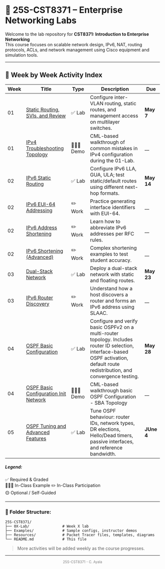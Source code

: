 
# 📘 25S-CST8371 – Enterprise Networking Labs

Welcome to the lab repository for **CST8371: Introduction to Enterprise Networking**  
This course focuses on scalable network design, IPv6, NAT, routing protocols, ACLs, and network management using Cisco equipment and simulation tools.

---

## 📅 Week by Week Activity Index

| Week | Title                                                                        | Type         | Description                                                                                                                                                                         | Due        |
| ---- | ---------------------------------------------------------------------------- | ------------ | ----------------------------------------------------------------------------------------------------------------------------------------------------------------------------------- | ---------- |
| 01   | [Static Routing, SVIs, and Review](./01-Lab-Review/README.md)                | ✅ Lab        | Configure inter-VLAN routing, static routes, and management access on multilayer switches.                                                                                          | **May 7**  |
| 01   | [IPv4 Troubleshooting Topology](./Examples/01-Example/01-Example.md)         | 👩🏽‍🏫 Demo | CML-based walkthrough of common mistakes in IPv4 configuration during the 01-Lab.                                                                                                   | __         |
| 02   | [IPv6 Static Routing](./02-Lab-IPv6/02-Lab-IPv6.md)                          | ✅ Lab        | Configure IPv6 LLA, GUA, ULA; test static/default routes using different next-hop formats.                                                                                          | **May 14** |
| 02   | [IPv6 EUI-64 Addressing](./Resources/ipv6-eui64-student.md)                  | ✏️ Work      | Practice generating interface identifiers with EUI-64.                                                                                                                              | __         |
| 02   | [IPv6 Address Shortening](./Resources/ipv6-shorten-student.md)               | ✏️ Work      | Learn how to abbreviate IPv6 addresses per RFC rules.                                                                                                                               | __         |
| 02   | [IPv6 Shortening (Advanced)](./Resources/ipv6-shorten-student-tricky.md)     | ✏️ Work      | Complex shortening examples to test student accuracy.                                                                                                                               | __         |
| 03   | [Dual-Stack Network](./03-PT-Dual-Stack/03-PT-Dual-Stack.md)                 | ✅ Lab        | Deploy a dual-stack network with static and floating routes.                                                                                                                        | **May 23** |
| 03   | [IPv6 Router Discovery](Resources/IPv6-Router-Discovery-SLAAC.md)            | ✏️ Work      | Understand how a host discovers a router and forms an IPv6 address using SLAAC.                                                                                                     | __         |
| 04   | [OSPF Basic Configuration](./04-Basic-OSPF/04-OSPF-Basic.md)                 | ✅ Lab        | Configure and verify basic OSPFv2 on a multi-router topology. Includes router ID selection, interface-based OSPF activation, default route redistribution, and convergence testing. | **May 28** |
| 04   | [OSPF Basic Configuration Init Network](Resources/Example_-_Basic_OSPF.yaml) | 👩🏽‍🏫 Demo | CML-based walkthrough basic OSPF Configuration - SBA Topology                                                                                                                       | __         |
| 05   | [OSPF Tuning and Advanced Features](./05-OSPF-Tuning/05-OSPF-Tuning.md)      | ✅ Lab        | Tune OSPF behaviour: router IDs, network types, DR elections, Hello/Dead timers, passive interfaces, and reference bandwidth.                                                       | **JUne 4** |

##### **Legend**:  
✅ Required & Graded  
👩🏽‍🏫 In-Class Example
✏️ In-Class Participation  
🟡 Optional / Self-Guided

---

### 📁 Folder Structure:

```
25S-CST8371/
├── 0X-Lab/               # Week X lab
├── Examples/             # Sample configs, instructor demos
├── Resources/            # Packet Tracer files, templates, diagrams
└── README.md             # This file
```

> More activities will be added weekly as the course progresses.

---
<p style="font-size: 0.8em; text-align: center; color: gray;">
25S-CST8371 - C. Ayala
</p>
